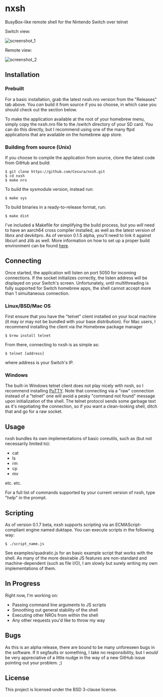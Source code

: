 # nxsh
BusyBox-like remote shell for the Nintendo Switch over telnet

Switch view:

![screenshot_1](https://i.imgur.com/qBBy9M4.jpg)

Remote view:

![screenshot_2](https://i.imgur.com/SaL7JNQ.png)


## Installation

### Prebuilt

For a basic installation, grab the latest nxsh.nro version from the "Releases" tab above. You *can* build it from source if you so choose, in which case you should check out the section below.

To make the application available at the root of your homebrew menu, simply copy the nxsh.nro file to the /switch directory of your SD card. You can do this directly, but I recommend using one of the many ftpd applications that are available on the homebrew app store.

### Building from source (Unix)

If you choose to compile the application from source, clone the latest code from GitHub and build:
```
$ git clone https://github.com/Cesura/nxsh.git
$ cd nxsh
$ make nro
```

To build the sysmodule version, instead run:
```
$ make sys
```

To build binaries in a ready-to-release format, run:
```
$ make dist
```

I've included a Makefile for simplifying the build process, but you *will* need to have an aarch64 cross compiler installed, as well as the latest version of libnx and devkitpro. As of version 0.1.5 alpha, you'll need to link it against libcurl and zlib as well. More information on how to set up a proper build environment can be found [here](https://switchbrew.org/wiki/Setting_up_Development_Environment).

## Connecting

Once started, the application will listen on port 5050 for incoming connections. If the socket initializes correctly, the listen address will be 
displayed on your Switch's screen. Unfortunately, until multithreading is fully supported for Switch homebrew apps, the shell cannot accept more than 1 simultaneous connection.

### Linux/BSD/Mac OS

First ensure that you have the "telnet" client installed on your local machine (it may or may not be bundled with your base distribution). For Mac users, I recommend installing the client via the Homebrew package manager 
```
$ brew install telnet
```

From there, connecting to nxsh is as simple as:
```
$ telnet [address]
```
where address is your Switch's IP.

### Windows

The built-in Windows telnet client does not play nicely with nxsh, so I recommend installing [PuTTY](https://www.putty.org/). Note that connecting via a "raw" connection instead of a "telnet" one will avoid a pesky "command not found" message upon initialization of the shell. The telnet protocol sends some garbage text as it's negotiating the connection, so if you want a clean-looking shell, ditch that and go for a raw socket.

## Usage

nxsh bundles its own implementations of basic coreutils, such as (but not necessarily limited to):
* cat
* ls
* rm
* cp
* mv

etc. etc.

For a full list of commands supported by your current version of nxsh, type "help" in the prompt.

## Scripting

As of version 0.1.7 beta, nxsh supports scripting via an ECMAScript-compliant engine named duktape. You can execute scripts in the following way:
```
$ ./script_name.js
```

See examples/quadratic.js for an basic example script that works with the shell. As many of the more desirable JS features are non-standard and machine-dependent (such as file I/O), I am slowly but surely writing my own implementations of them.

## In Progress

Right now, I'm working on:
* Passing command line arguments to JS scripts
* Smoothing out general stability of the shell
* Executing other NROs from within the shell
* Any other requests you'd like to throw my way

## Bugs

As this is an alpha release, there are bound to be many unforeseen bugs in the software. If it segfaults or something, I take no responsibility, but I *would* be very appreciative of a little nudge in the way of a new GitHub issue pointing out your problem. ;)

## License

This project is licensed under the BSD 3-clause license.

